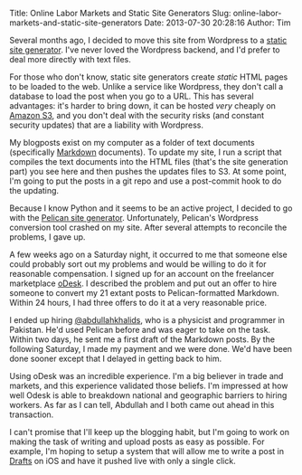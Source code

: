 Title: Online Labor Markets and Static Site Generators
Slug: online-labor-markets-and-static-site-generators
Date: 2013-07-30 20:28:16
Author: Tim

Several months ago, I decided to move this site from Wordpress to a [static site generator](http://www.mickgardner.com/2012/12/an-introduction-to-static-site.html). I've never loved the Wordpress  backend, and I'd prefer to deal more directly with text files. 

For those who don't know, static site generators create _static_ HTML pages to be loaded to the web. Unlike a service like Wordpress, they don't call a database to load the post when you go to a URL. This has several advantages: it's harder to bring down, it can be hosted _very_ cheaply on [Amazon S3](http://aws.amazon.com/s3/), and you don't deal with the security risks (and constant security updates) that are a liability with Wordpress. 

My blogposts exist on my computer as a folder of text documents (specifically [Markdown](http://en.wikipedia.org/wiki/Markdown) documents). To update my site, I run a script that compiles the text documents into the HTML files (that's the site generation part) you see here and then pushes the updates files to S3. At some point, I'm going to put the posts in a git repo and use a post-commit hook to do the updating. 

Because I know Python and it seems to be an active project, I decided to go with the [Pelican site generator](http://docs.getpelican.com/en/3.2/). Unfortunately, Pelican's Wordpress conversion tool crashed on my site. After several attempts to reconcile the problems, I gave up. 

A few weeks ago on a Saturday night, it occurred to me that someone else could probably sort out my problems and would be willing to do it for reasonable compensation. I signed up for an account on the freelancer marketplace [oDesk](https://www.odesk.com/). I described the problem and put out an offer to hire someone to convert my 21 extant posts to Pelican-formatted Markdown. Within 24 hours, I had three offers to do it at a very reasonable price. 

I ended up hiring [@abdullahkhalids](https://twitter.com/abdullahkhalids), who is a physicist and programmer in Pakistan. He'd used Pelican before and was eager to take on the task. Within two days, he sent me a first draft of the Markdown posts. By the following Saturday, I made my payment and we were done. We'd have been done sooner except that I delayed in getting back to him. 

Using oDesk was an incredible experience. I'm a big believer in trade and markets, and this experience validated those beliefs. I'm impressed at how well Odesk is able to breakdown national and geographic barriers to hiring workers. As far as I can tell, Abdullah and I both came out ahead in this transaction. 

I can't promise that I'll keep up the blogging habit, but I'm going to work on making the task of writing and upload posts as easy as possible. For example, I'm hoping to setup a system that will allow me to write a post in [Drafts](http://agiletortoise.com/drafts/) on iOS and have it pushed live with only a single click. 